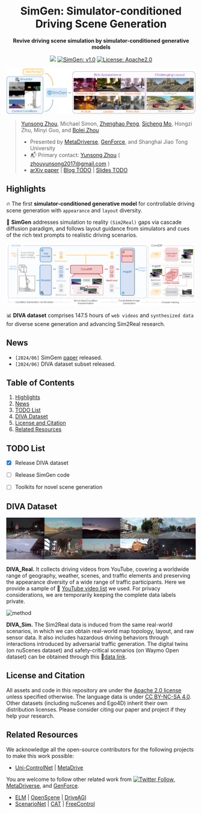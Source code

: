 <div id="top" align="center">

# SimGen: Simulator-conditioned Driving Scene Generation

**Revive driving scene simulation by simulator-conditioned generative models**

<a href=""><img src="https://img.shields.io/badge/arXiv-Paper-<color>"></a>
<a href="README.md"><img alt="SimGen: v1.0" src="https://img.shields.io/badge/SimGen-v1.0-blueviolet"/></a>
<a href="#license-and-citation"><img alt="License: Apache2.0" src="https://img.shields.io/badge/license-Apache%202.0-blue.svg"/></a>

![](./assets/teaser.png "Simulator-conditioned Driving Scene Generation")


</div>

>
> [Yunsong Zhou](https://zhouyunsong-sjtu.github.io/), Michael Simon, [Zhenghao Peng](https://pengzhenghao.github.io/), [Sicheng Mo](https://sichengmo.github.io/), Hongzi Zhu, Minyi Guo, and [Bolei Zhou](https://boleizhou.github.io/)
> 
> - Presented by [MetaDriverse](https://metadriverse.github.io/), [GenForce](https://genforce.github.io/), and Shanghai Jiao Tong University
> - :mailbox_with_mail: Primary contact: [Yunsong Zhou]((https://zhouyunsong-sjtu.github.io/)) ( zhouyunsong2017@gmail.com ) 
> - [arXiv paper]() | [Blog TODO]() | [Slides TODO]()



## Highlights <a name="highlights"></a>

:fire: The first **simulator-conditioned generative model** for controllable driving scene generation with `appearance` and `layout` diversity. 

:star2: **SimGen** addresses simulation to reality `(Sim2Real)` gaps via cascade diffusion paradigm, and follows layout guidance from simulators and cues of the rich text prompts to realistic driving scenarios.

![method](./assets/overview.png "Architecture of SimGen")

:bar_chart: **DIVA dataset** comprises 147.5 hours of `web videos` and `synthesized data` for diverse scene generation and advancing Sim2Real research.



## News <a name="news"></a>


- `[2024/06]` SimGem [paper]() released.
- `[2024/06]` DIVA dataset subset released.


## Table of Contents

1. [Highlights](#highlights)
2. [News](#news)
3. [TODO List](#todo)
5. [DIVA Dataset](#dataset)
7. [License and Citation](#license-and-citation)
8. [Related Resources](#resources)

## TODO List <a name="todo"></a>

- [x] Release DIVA dataset
- [ ] Release SimGen code
- [ ] Toolkits for novel scene generation


## DIVA Dataset <a name="dataset"></a>

![method](./assets/diva_real.png "DIVA dataset")


**DIVA_Real.** 
It collects driving videos from YouTube, covering a worldwide range of geography, weather, scenes, and traffic elements and preserving the appearance diversity of a wide range of traffic participants. Here we provide a sample of 🔗 [YouTube video list](https://docs.google.com/spreadsheets/d/1lKfd0iARpJl-5K37XSXRwiZIWi1LrTvL/edit?usp=sharing&ouid=102597623866661259117&rtpof=true&sd=true) we used.
For privacy considerations, we are temporarily keeping the complete data labels private.

![method](./assets/diva_sim.gif "DIVA_dataset")


**DIVA_Sim.** 
The Sim2Real data is induced from the same real-world scenarios, in which we can obtain real-world map topology, layout, and raw sensor data.
It also includes hazardous driving behaviors through interactions introduced by adversarial traffic generation.
The digital twins (on nuScenes dataset) and safety-critical scenarios (on Waymo Open dataset) can be obtained through this 🔗[data link](https://drive.google.com/drive/folders/1K7NrujRlfyI6VrH6Kd9kTHCeKnpl4bab?usp=sharing). 



## License and Citation

All assets and code in this repository are under the [Apache 2.0 license](./LICENSE) unless specified otherwise. The language data is under [CC BY-NC-SA 4.0](https://creativecommons.org/licenses/by-nc-sa/4.0/). Other datasets (including nuScenes and Ego4D) inherit their own distribution licenses. Please consider citing our paper and project if they help your research.

<!---
```BibTeX
@article{zhou2024embodied,
  title={Embodied Understanding of Driving Scenarios},
  author={Zhou, Yunsong and Huang, Linyan and Bu, Qingwen and Zeng, Jia and Li, Tianyu and Qiu, Hang and Zhu, Hongzi and Guo, Minyi and Qiao, Yu and Li, Hongyang},
  journal={arXiv preprint arXiv:2403.04593},
  year={2024}
}
```
--->

## Related Resources <a name="resources"></a>

We acknowledge all the open-source contributors for the following projects to make this work possible:

- [Uni-ControlNet](https://github.com/ShihaoZhaoZSH/Uni-ControlNet) | [MetaDrive](https://github.com/metadriverse/metadrive)

You are welcome to follow other related work from <a href="https://twitter.com/Yunsong_Zhou" target="_blank"><img alt="Twitter Follow" src="https://img.shields.io/twitter/follow/Yunsong?style=social&color=brightgreen&logo=twitter" /></a>, [MetaDriverse](https://metadriverse.github.io/), and [GenForce](https://genforce.github.io/).

- [ELM](https://github.com/OpenDriveLab/ELM) | [OpenScene](https://github.com/OpenDriveLab/OpenScene) | [DriveAGI](https://github.com/OpenDriveLab/DriveAGI)
- [ScenarioNet](https://github.com/metadriverse/scenarionet) | [CAT](https://github.com/metadriverse/cat) | [FreeControl](https://github.com/genforce/freecontrol)

